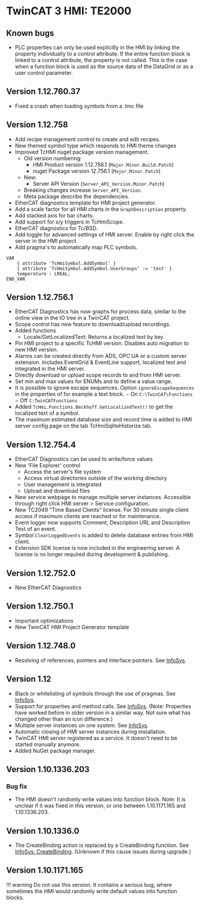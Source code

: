 # TwinCAT 3 HMI: TE2000

## Known bugs

-   PLC properties can only be used explicitly in the HMI by linking the property individually to a control attribute. If the entire function block is linked to a control attribute, the property is not called. This is the case when a function block is used as the source data of the DataGrid or as a user control parameter.

## Version 1.12.760.37
-   Fixed a crash when loading symbols from a .tmc file

## Version 1.12.758

-   Add recipe management control to create and edit recipes.
-   New themed symbol type which responds to HMI theme changes
-   Improved TcHMI nuget package version management.
    -   Old version numbering:
        -   HMI Product version 1.12.756.1 (`Major.Minor.Build.Patch`)
        -   nuget Package version 12.756.1 (`Major.Minor.Patch`)
    -   New:
        -   Server API Version (`Server_API_Version.Minor.Patch`)
    -   Breaking changes increase `Server_API_Version`.
    -   Meta package describe the dependencies.
-   EtherCAT diagnostics template for HMI project generator.
-   Add a scale factor for all HMI charts in the `GraphDescription` property.
-   Add stacked axis for bar charts.
-   Add support for x/y triggers in TcHmiScope.
-   EtherCAT diagnostics for Tc/BSD.
-   Add toggle for advanced settings of HMI server. Enable by right click the server in the HMI project.
-   Add pragma's to automatically map PLC symbols.

```
VAR
	{ attribute 'TcHmiSymbol.AddSymbol' }
	{ attribute 'TcHmiSymbol.AddSymbol.UserGroups' := 'test' }
	temperature : LREAL;
END_VAR
```

## Version 1.12.756.1

-   EtherCAT Diagnostics has now graphs for process data, similar to the online view in the IO tree in a TwinCAT project.
-   Scope control has new feature to download/upload recordings.
-   Added functions
    -   Locale/GetLocalizedText: Returns a localized text by key.
-   Pin HMI project to a specific TcHMI version. Disables auto migration to new HMI version.
-   Alarms can be created directly from ADS, OPC UA or a custom server extension. Includes EventGrid & EventLine support, localized text and integrated in the HMI server.
-   Directly download or upload scope records to and from HMI server.
-   Set min and max values for ENUMs and to define a value range.
-   It is possible to ignore escape sequences. Option `ignoreEscapeSequences` in the properties of for example a text block.
    − On `C:\TwinCAT\Functions`
    − Off `C:TwinCATFunctions`
-   Added `TcHmi.Functions.Beckhoff.GetLocalizedText()` to get the localized text of a symbol.
-   The maximum estimated database size and record time is added to HMI server config page on the tab TcHmiSqliteHistorize tab.

## Version 1.12.754.4

-   EtherCAT Diagnostics can be used to write/force values
-   New 'File Explorer' control
    -   Access the server's file system
    -   Access virtual directories outside of the working directory
    -   User management is integrated
    -   Upload and download files
-   New service webpage to manage multiple server instances. Accessible through right click HMI server > Service configuration.
-   New TC2049 "Time Based Clients" license. For 30 minute single client access if maximum clients are reached or for maintenance.
-   Event logger now supports Comment, Description URL and Description Text of an event.
-   Symbol `ClearLoggedEvents` is added to delete database entries from HMI client.
-   Extension SDK license is now included in the engineering server. A license is no longer required during development & publishing.

## Version 1.12.752.0

-   New EtherCAT Diagnostics

## Version 1.12.750.1

-   Important optimizations
-   New TwinCAT HMI Project Generator template

## Version 1.12.748.0

-   Resolving of references, pointers and interface pointers. See [InfoSys](https://infosys.beckhoff.com/content/1033/te2000_tc3_hmi_engineering/10740011531.html?id=3958689380699327712).

## Version 1.12

-   Black or whitelisting of symbols through the use of pragmas. See [InfoSys](https://infosys.beckhoff.com/content/1033/te2000_tc3_hmi_engineering/10740009611.html).
-   Support for properties and method calls. See [InfoSys](https://infosys.beckhoff.com/content/1033/te2000_tc3_hmi_engineering/10740006667.html?id=1586893120692980090). (Note: Properties have worked before in older version in a similar way. Not sure what has changed other than an icon difference.)
-   Multiple server instances on one system. See [InfoSys](https://infosys.beckhoff.com/content/1033/tf2000_tc3_hmi_server/10740576267.html).
-   Automatic closing of HMI server instances during installation.
-   TwinCAT HMI server registered as a service. It doesn't need to be started manually anymore.
-   Added NuGet package manager.

## Version 1.10.1336.203

### Bug fix

-   The HMI doesn't randomly write values into function block. Note: It is unclear if it was fixed in this version, or one between 1.10.1171.165 and 1.10.1336.203.

## Version 1.10.1336.0

-   The CreateBinding action is replaced by a CreateBinding function. See [InfoSys: CreateBinding](https://infosys.beckhoff.com/content/1033/te2000_tc3_hmi_engineering/5097942027.html?id=3579488638660561854). (Unknown if this cause issues during upgrade.)

## Version 1.10.1171.165

<!-- prettier-ignore-start -->
!!! warning
	Do not use this version. It contains a serious bug, where sometimes the HMI would randomly write default values into function blocks.
<!-- prettier-ignore-end -->
